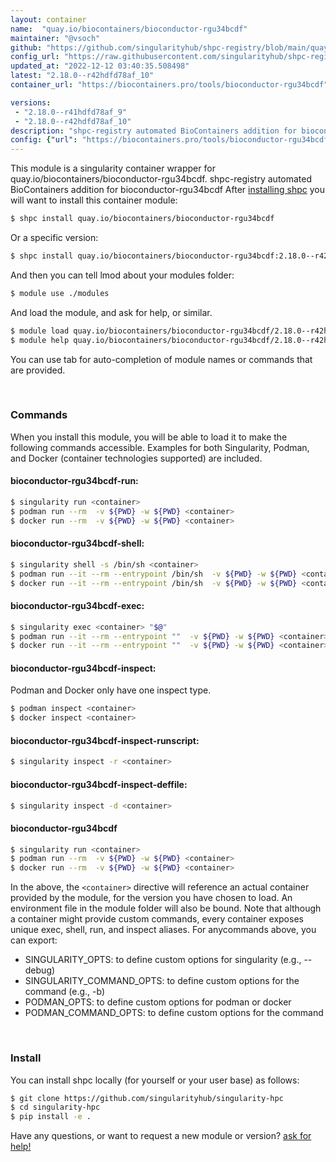 ```yaml
---
layout: container
name:  "quay.io/biocontainers/bioconductor-rgu34bcdf"
maintainer: "@vsoch"
github: "https://github.com/singularityhub/shpc-registry/blob/main/quay.io/biocontainers/bioconductor-rgu34bcdf/container.yaml"
config_url: "https://raw.githubusercontent.com/singularityhub/shpc-registry/main/quay.io/biocontainers/bioconductor-rgu34bcdf/container.yaml"
updated_at: "2022-12-12 03:40:35.508498"
latest: "2.18.0--r42hdfd78af_10"
container_url: "https://biocontainers.pro/tools/bioconductor-rgu34bcdf"

versions:
 - "2.18.0--r41hdfd78af_9"
 - "2.18.0--r42hdfd78af_10"
description: "shpc-registry automated BioContainers addition for bioconductor-rgu34bcdf"
config: {"url": "https://biocontainers.pro/tools/bioconductor-rgu34bcdf", "maintainer": "@vsoch", "description": "shpc-registry automated BioContainers addition for bioconductor-rgu34bcdf", "latest": {"2.18.0--r42hdfd78af_10": "sha256:27b6c824a0eea5955a097647e8196a96ddc03a99862541a0a968d788a193eae2"}, "tags": {"2.18.0--r41hdfd78af_9": "sha256:53d14a560d7622ef9c9b86c38e76b2a4d52e1db1e77af13e323b00af955091ca", "2.18.0--r42hdfd78af_10": "sha256:27b6c824a0eea5955a097647e8196a96ddc03a99862541a0a968d788a193eae2"}, "docker": "quay.io/biocontainers/bioconductor-rgu34bcdf"}
---
```


This module is a singularity container wrapper for quay.io/biocontainers/bioconductor-rgu34bcdf.
shpc-registry automated BioContainers addition for bioconductor-rgu34bcdf
After [installing shpc](#install) you will want to install this container module:


```bash
$ shpc install quay.io/biocontainers/bioconductor-rgu34bcdf
```

Or a specific version:

```bash
$ shpc install quay.io/biocontainers/bioconductor-rgu34bcdf:2.18.0--r42hdfd78af_10
```

And then you can tell lmod about your modules folder:

```bash
$ module use ./modules
```

And load the module, and ask for help, or similar.

```bash
$ module load quay.io/biocontainers/bioconductor-rgu34bcdf/2.18.0--r42hdfd78af_10
$ module help quay.io/biocontainers/bioconductor-rgu34bcdf/2.18.0--r42hdfd78af_10
```

You can use tab for auto-completion of module names or commands that are provided.

<br>

### Commands

When you install this module, you will be able to load it to make the following commands accessible.
Examples for both Singularity, Podman, and Docker (container technologies supported) are included.

#### bioconductor-rgu34bcdf-run:

```bash
$ singularity run <container>
$ podman run --rm  -v ${PWD} -w ${PWD} <container>
$ docker run --rm  -v ${PWD} -w ${PWD} <container>
```

#### bioconductor-rgu34bcdf-shell:

```bash
$ singularity shell -s /bin/sh <container>
$ podman run --it --rm --entrypoint /bin/sh  -v ${PWD} -w ${PWD} <container>
$ docker run --it --rm --entrypoint /bin/sh  -v ${PWD} -w ${PWD} <container>
```

#### bioconductor-rgu34bcdf-exec:

```bash
$ singularity exec <container> "$@"
$ podman run --it --rm --entrypoint ""  -v ${PWD} -w ${PWD} <container> "$@"
$ docker run --it --rm --entrypoint ""  -v ${PWD} -w ${PWD} <container> "$@"
```

#### bioconductor-rgu34bcdf-inspect:

Podman and Docker only have one inspect type.

```bash
$ podman inspect <container>
$ docker inspect <container>
```

#### bioconductor-rgu34bcdf-inspect-runscript:

```bash
$ singularity inspect -r <container>
```

#### bioconductor-rgu34bcdf-inspect-deffile:

```bash
$ singularity inspect -d <container>
```



#### bioconductor-rgu34bcdf

```bash
$ singularity run <container>
$ podman run --rm  -v ${PWD} -w ${PWD} <container>
$ docker run --rm  -v ${PWD} -w ${PWD} <container>
```


In the above, the `<container>` directive will reference an actual container provided
by the module, for the version you have chosen to load. An environment file in the
module folder will also be bound. Note that although a container
might provide custom commands, every container exposes unique exec, shell, run, and
inspect aliases. For anycommands above, you can export:

 - SINGULARITY_OPTS: to define custom options for singularity (e.g., --debug)
 - SINGULARITY_COMMAND_OPTS: to define custom options for the command (e.g., -b)
 - PODMAN_OPTS: to define custom options for podman or docker
 - PODMAN_COMMAND_OPTS: to define custom options for the command

<br>

### Install

You can install shpc locally (for yourself or your user base) as follows:

```bash
$ git clone https://github.com/singularityhub/singularity-hpc
$ cd singularity-hpc
$ pip install -e .
```

Have any questions, or want to request a new module or version? [ask for help!](https://github.com/singularityhub/singularity-hpc/issues)